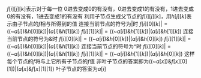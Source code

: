 $f[i][j][k]$表示对于每一位
0进去变成0的有没有，0进去变成1的有没有，1进去变成0的有没有，1进去变成1的有没有
利用子节点生成父节点的$f[i][j][k]$，用$h[j][k]$表示由子节点的$f$相与所得到的值
连接当前节点的符号为|时
$f[i][0][k]|=(($~$a[i])\&h[0][k]) | (a[i]\&h[1][k])$
$f[i][1][k]|=(($~$a[i])\&h[1][k]) | (a[i]\&h[1][k])$
连接当前节点的符号为&时
$f[i][0][k]|=(($~$a[i])\&h[0][k]) | (a[i]\&h[0][k])$
$f[i][1][k]|=(($~$a[i])\&h[0][k]) | (a[i]\&h[1][k])$
连接当前节点的符号为^时
$f[i][0][k]|=(($~$a[i])\&h[0][k]) | (a[i]\&h[1][k])$
$f[i][1][k]|=(($~$a[i])\&h[1][k]) | (a[i]\&h[0][k])$
这样每个节点的$f$将与上它所有子节点的$f$值
非叶子节点的答案即为$(($~$a[x])\&f[x][0][1])|(a[x]\&f[x][1][1])$
叶子节点的答案为$a[i]$
